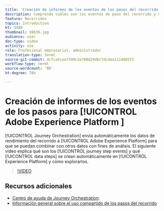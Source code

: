 ```yaml
---
title: 'Creación de informes de los eventos de los pasos del recorrido para Adobe Experience Platform '
description: Comprenda cuáles son los eventos de paso del recorrido y cuáles son los pasos de datos y cómo explorarlos.
feature: Recorridos
topics: Introduction
kt: 5488
thumbnail: 36636.jpg
audience: user
doc-type: video
activity: use
role: Profesional empresarial, administrador
translation-type: tm+mt
source-git-commit: dcfca5cee7399c2e708d29dbc7dcdea1114805f5
workflow-type: tm+mt
source-wordcount: '95'
ht-degree: 78%

---
```



# Creación de informes de los eventos de los pasos para [!UICONTROL Adobe Experience Platform ]

[!UICONTROL Journey Orchestration] envía automáticamente los datos de rendimiento del recorrido a [!UICONTROL Adobe Experience Platform] para que se puedan combinar con otros datos con fines de análisis.
El siguiente vídeo explica qué son los [!UICONTROL journey step events] y qué [!UICONTROL data steps] se crean automáticamente en [!UICONTROL Experience Platform] y cómo explorarlos.

>[!VIDEO](https://video.tv.adobe.com/v/36636?quality=12)

## Recursos adicionales

* [Centro de ayuda de Journey Orchestration](https://docs.adobe.com/content/help/es-ES/journeys/using/journey-orchestration-home.html):
* [Información general sobre el uso compartido de los pasos del recorrido](https://docs.adobe.com/content/help/es-ES/journeys/using/building-journeys/sharing-journey-steps/sharing-overview.html)
